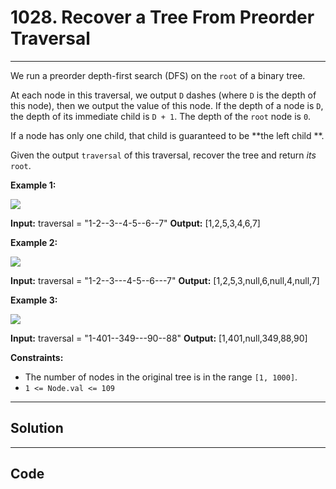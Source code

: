 # 1028. Recover a Tree From Preorder Traversal

---

We run a preorder depth-first search (DFS) on the `root` of a binary tree.

At each node in this traversal, we output `D` dashes (where `D` is the depth of this node), then we output the value of this node.  If the depth of a node is `D`, the depth of its immediate child is `D + 1`.  The depth of the `root` node is `0`.

If a node has only one child, that child is guaranteed to be **the left child **.

Given the output `traversal` of this traversal, recover the tree and return _its_ `root`.

 

**Example 1:**

![](https://assets.leetcode.com/uploads/2024/09/10/recover_tree_ex1.png)


**Input:** traversal = "1-2--3--4-5--6--7"
**Output:** [1,2,5,3,4,6,7]


**Example 2:**

![](https://assets.leetcode.com/uploads/2024/09/10/recover_tree_ex2.png)


**Input:** traversal = "1-2--3---4-5--6---7"
**Output:** [1,2,5,3,null,6,null,4,null,7]


**Example 3:**

![](https://assets.leetcode.com/uploads/2024/09/10/recover_tree_ex3.png)


**Input:** traversal = "1-401--349---90--88"
**Output:** [1,401,null,349,88,90]


 

**Constraints:**

  * The number of nodes in the original tree is in the range `[1, 1000]`.
  * `1 <= Node.val <= 109`

---

## Solution



---

## Code
```python


```